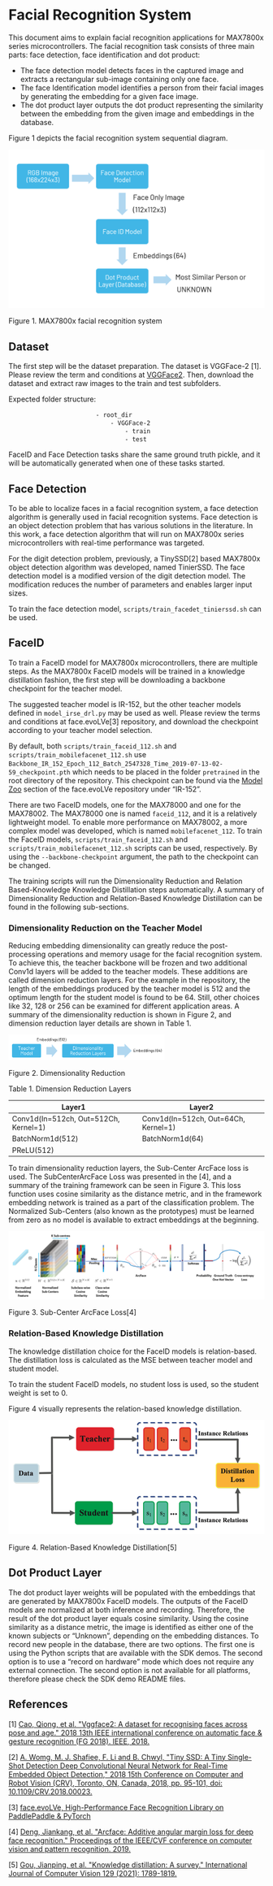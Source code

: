 # Facial Recognition System

This document aims to explain facial recognition applications for MAX7800x series microcontrollers. The facial recognition task consists of three main parts: face detection, face identification and dot product:

- The face detection model detects faces in the captured image and extracts a rectangular sub-image containing only one face.
- The face Identification model identifies a person from their facial images by generating the embedding for a given face image.
- The dot product layer outputs the dot product representing the similarity between the embedding from the given image and embeddings in the database.

Figure 1 depicts the facial recognition system sequential diagram.

<img src="facialrecognition.png" style="zoom: 50%;" />

Figure 1. MAX7800x facial recognition system

## Dataset

The first step will be the dataset preparation. The dataset is VGGFace-2 [1].
Please review the term and conditions at [VGGFace2](https://www.robots.ox.ac.uk/~vgg/data/vgg_face2/). Then, download the dataset and extract raw images to the train and test subfolders.

Expected folder structure:

                            - root_dir
                                - VGGFace-2
                                    - train
                                    - test

FaceID and Face Detection tasks share the same ground truth pickle, and it will be automatically generated when one of these tasks started.

## Face Detection

To be able to localize faces in a facial recognition system, a face detection algorithm is generally used in facial recognition systems. Face detection is an object detection problem that has various solutions in the literature. In this work, a face detection algorithm that will run on MAX7800x series microcontrollers with real-time performance was targeted.

For the digit detection problem, previously, a TinySSD[2] based MAX7800x object detection algorithm was developed, named TinierSSD. The face detection model is a modified version of the digit detection model. The modification reduces the number of parameters and enables larger input sizes.

To train the face detection model, `scripts/train_facedet_tinierssd.sh` can be used.

## FaceID

To train a FaceID model for MAX7800x microcontrollers, there are multiple steps. As the MAX7800x FaceID models will be trained in a knowledge distillation fashion, the first step will be downloading a backbone checkpoint for the teacher model.

The suggested teacher model is IR-152, but the other teacher models defined in `model_irse_drl.py` may be used as well. Please review the terms and conditions at face.evoLVe[3] repository, and download the checkpoint according to your teacher model selection.

By default, both `scripts/train_faceid_112.sh` and `scripts/train_mobilefacenet_112.sh` use `Backbone_IR_152_Epoch_112_Batch_2547328_Time_2019-07-13-02-59_checkpoint.pth` which needs to be placed in the folder `pretrained` in the root directory of the repository. This checkpoint can be found via the [Model Zoo](https://github.com/ZhaoJ9014/face.evoLVe?tab=readme-ov-file#Model-Zoo) section of the face.evoLVe repository under “IR-152”.

There are two FaceID models, one for the MAX78000 and one for the MAX78002. The MAX78000 one is named `faceid_112`, and it is a relatively lightweight model. To enable more performance on MAX78002, a more complex model was developed, which is named `mobilefacenet_112`. To train the FaceID models, `scripts/train_faceid_112.sh` and `scripts/train_mobilefacenet_112.sh` scripts can be used, respectively. By using the `--backbone-checkpoint` argument, the path to the checkpoint can be changed.

The training scripts will run the Dimensionality Reduction and Relation Based-Knowledge Knowledge Distillation steps automatically. A summary of Dimensionality Reduction and Relation-Based Knowledge Distillation can be found in the following sub-sections.

### Dimensionality Reduction on the Teacher Model

Reducing embedding dimensionality can greatly reduce the post-processing operations and memory usage for the facial recognition system. To achieve this, the teacher backbone will be frozen and two additional Conv1d layers will be added to the teacher models. These additions are called dimension reduction layers. For the example in the repository, the length of the embeddings produced by the teacher model is 512 and the optimum length for the student model is found to be 64. Still, other choices like 32, 128 or 256 can be examined for different application areas. A summary of the dimensionality reduction is shown in Figure 2, and dimension reduction layer details are shown in Table 1.


<img src="dimensionreductionlayers.png" style="zoom: 30%;" />

Figure 2. Dimensionality Reduction



Table 1. Dimension Reduction Layers

| Layer1                               | Layer2                              |
|--------------------------------------| ------------------------------------|
| Conv1d(In=512ch, Out=512Ch, Kernel=1)| Conv1d(In=512ch, Out=64Ch, Kernel=1)|
| BatchNorm1d(512)                     | BatchNorm1d(64)                     |
| PReLU(512)                           |                                     |



To train dimensionality reduction layers, the Sub-Center ArcFace loss is used. The SubCenterArcFace Loss was presented in the [4], and a summary of the training framework can be seen in Figure 3. This loss function uses cosine similarity as the distance metric, and in the framework embedding network is trained as a part of the classification problem. The Normalized Sub-Centers (also known as the prototypes) must be learned from zero as no model is available to extract embeddings at the beginning.

<img src="SubCenterArcFaceLoss.png" style="zoom: 100%;" />

Figure 3. Sub-Center ArcFace Loss[4]

### Relation-Based Knowledge Distillation

The knowledge distillation choice for the FaceID models is relation-based. The distillation loss is calculated as the MSE between teacher model and student model.

To train the student FaceID models, no student loss is used, so the student weight is set to 0.

Figure 4 visually represents the relation-based knowledge distillation.

<img src="RelationBasedKD.png" style="zoom: 100%;" />

Figure 4. Relation-Based Knowledge Distillation[5]



## Dot Product Layer

The dot product layer weights will be populated with the embeddings that are generated by MAX7800x FaceID models. The outputs of the FaceID models are normalized at both inference and recording. Therefore, the result of the dot product layer equals cosine similarity. Using the cosine similarity as a distance metric, the image is identified as either one of the known subjects or “Unknown”, depending on the embedding distances. To record new people in the database, there are two options. The first one is using the Python scripts that are available with the SDK demos. The second option is to use a “record on hardware” mode which does not require any external connection. The second option is not available for all platforms, therefore please check the SDK demo README files.



## References

[1] [Cao, Qiong, et al. "Vggface2: A dataset for recognising faces across pose and age." 2018 13th IEEE international conference on automatic face & gesture recognition (FG 2018). IEEE, 2018.](https://arxiv.org/abs/1710.08092)

[2] [A. Womg, M. J. Shafiee, F. Li and B. Chwyl, "Tiny SSD: A Tiny Single-Shot Detection Deep Convolutional Neural Network for Real-Time Embedded Object Detection," 2018 15th Conference on Computer and Robot Vision (CRV), Toronto, ON, Canada, 2018, pp. 95-101, doi: 10.1109/CRV.2018.00023.](https://ieeexplore.ieee.org/document/8575741)

[3] [face.evoLVe, High-Performance Face Recognition Library on PaddlePaddle & PyTorch](https://github.com/ZhaoJ9014/face.evoLVe)

[4] [Deng, Jiankang, et al. "Arcface: Additive angular margin loss for deep face recognition." Proceedings of the IEEE/CVF conference on computer vision and pattern recognition. 2019.](https://arxiv.org/abs/1801.07698)

[5] [Gou, Jianping, et al. "Knowledge distillation: A survey." International Journal of Computer Vision 129 (2021): 1789-1819.](https://arxiv.org/abs/2006.05525)
